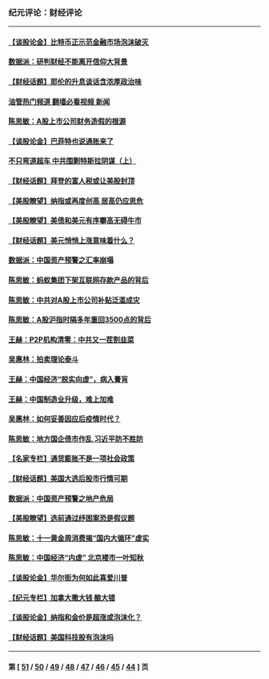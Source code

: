 ### 纪元评论：财经评论
---
#### [【谈股论金】比特币正示范金融市场泡沫破灭](../../pages/nsc1026/n12961769.md?05210330) 
#### [数据派：研判财经不能离开信仰大背景](../../pages/nsc1026/n12932684.md?05210330) 
#### [【财经话题】耶伦的升息谈话含浓厚政治味](../../pages/nsc1026/n12927299.md?05210330) 
#### [油管热门频道 翻墙必看视频 新闻](ok?05210330)
#### [陈思敏：A股上市公司财务造假的根源](../../pages/nsc1026/n11229323.md?05210330) 
#### [【谈股论金】巴菲特也说通胀来了](../../pages/nsc1026/n12922463.md?05210330) 
#### [不只弯道超车 中共围剿特斯拉阴谋（上）](../../pages/nsc1026/n12919595.md?05210330) 
#### [【财经话题】拜登的富人税或让美股封顶](../../pages/nsc1026/n12899125.md?05210330) 
#### [【美股瞭望】纳指或再度创高 居高仍应思危](../../pages/nsc1026/n12878350.md?05210330) 
#### [【美股瞭望】美债和美元有序攀高无碍牛市](../../pages/nsc1026/n12844459.md?05210330) 
#### [【财经话题】美元悄悄上涨意味着什么？](../../pages/nsc1026/n12798222.md?05210330) 
#### [数据派：中国资产预警之汇率崩塌](../../pages/nsc1026/n12774242.md?05210330) 
#### [陈思敏：蚂蚁集团下架互联网存款产品的背后](../../pages/nsc1026/n12719862.md?05210330) 
#### [陈思敏：中共对A股上市公司补贴泛滥成灾](../../pages/nsc1026/n12713263.md?05210330) 
#### [陈思敏：A股沪指时隔多年重回3500点的背后](../../pages/nsc1026/n12675538.md?05210330) 
#### [王赫：P2P机构清零：中共又一茬割韭菜](../../pages/nsc1026/n12614544.md?05210330) 
#### [吴惠林：拍卖理论泰斗](../../pages/nsc1026/n12591360.md?05210330) 
#### [王赫：中国经济“脱实向虚”，病入膏肓](../../pages/nsc1026/n12564946.md?05210330) 
#### [王赫：中国制造业升级，难上加难](../../pages/nsc1026/n12559461.md?05210330) 
#### [吴惠林：如何妥善因应后疫情时代？](../../pages/nsc1026/n12553885.md?05210330) 
#### [陈思敏：地方国企债市作乱 习近平防不胜防](../../pages/nsc1026/n12553384.md?05210330) 
#### [【名家专栏】通货膨胀不是一项社会政策](../../pages/nsc1026/n12528711.md?05210330) 
#### [【财经话题】美国大选后股市行情可期](../../pages/nsc1026/n12514949.md?05210330) 
#### [数据派：中国资产预警之地产危局](../../pages/nsc1026/n12490884.md?05210330) 
#### [【美股瞭望】选前通过纾困案恐是假议题](../../pages/nsc1026/n12487724.md?05210330) 
#### [陈思敏：十一黄金周消费揭“国内大循环”虚实](../../pages/nsc1026/n12468798.md?05210330) 
#### [陈思敏：中国经济“内虚” 北京楼市一叶知秋](../../pages/nsc1026/n12464918.md?05210330) 
#### [【谈股论金】华尔街为何如此喜爱川普](../../pages/nsc1026/n12460691.md?05210330) 
#### [【纪元专栏】加拿大撒大钱 酿大错](../../pages/nsc1026/n12406564.md?05210330) 
#### [【谈股论金】纳指和金价是超涨或泡沫化？](../../pages/nsc1026/n12315192.md?05210330) 
#### [【财经话题】美国科技股有泡沫吗](../../pages/nsc1026/n12298638.md?05210330) 

---
#### 第 [ [51](./51.md?05210330) / [50](./50.md?05210330) / [49](./49.md?05210330) / [48](./48.md?05210330) / [47](./47.md?05210330) / [46](./46.md?05210330) / [45](./45.md?05210330) / [44](./44.md?05210330) ] 页
